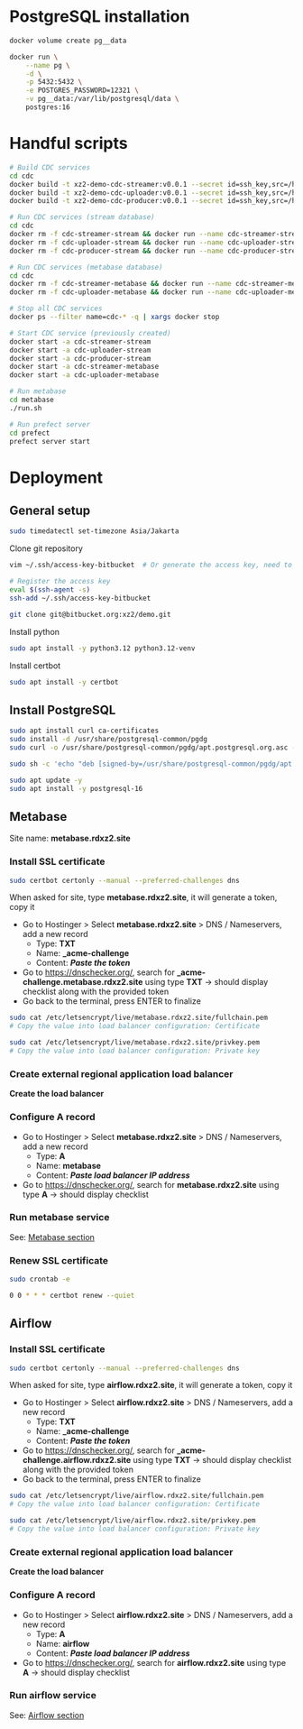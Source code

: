 # PostgreSQL installation

```sh
docker volume create pg__data

docker run \
    --name pg \
    -d \
    -p 5432:5432 \
    -e POSTGRES_PASSWORD=12321 \
    -v pg__data:/var/lib/postgresql/data \
    postgres:16
```

# Handful scripts

```sh
# Build CDC services
cd cdc
docker build -t xz2-demo-cdc-streamer:v0.0.1 --secret id=ssh_key,src=/home/ubuntu/.ssh/access-key-bitbucket -f Dockerfile.streamer .
docker build -t xz2-demo-cdc-uploader:v0.0.1 --secret id=ssh_key,src=/home/ubuntu/.ssh/access-key-bitbucket -f Dockerfile.uploader .
docker build -t xz2-demo-cdc-producer:v0.0.1 --secret id=ssh_key,src=/home/ubuntu/.ssh/access-key-bitbucket -f Dockerfile.producer .

# Run CDC services (stream database)
cd cdc
docker rm -f cdc-streamer-stream && docker run --name cdc-streamer-stream -v ./.env.stream:/app/.env -v ./dockerlogs:/app/logs -v ./output:/app/output -v ./sa.json:/app/sa.json --network host xz2-demo-cdc-streamer:v0.0.1
docker rm -f cdc-uploader-stream && docker run --name cdc-uploader-stream -v ./.env.stream:/app/.env -v ./dockerlogs:/app/logs -v ./output:/app/output -v ./sa.json:/app/sa.json --network host xz2-demo-cdc-uploader:v0.0.1
docker rm -f cdc-producer-stream && docker run --name cdc-producer-stream -v ./.env.stream:/app/.env --network host xz2-demo-cdc-producer:v0.0.1

# Run CDC services (metabase database)
cd cdc
docker rm -f cdc-streamer-metabase && docker run --name cdc-streamer-metabase -v ./.env.metabase:/app/.env -v ./dockerlogs:/app/logs -v ./output:/app/output -v ./sa.json:/app/sa.json --network host xz2-demo-cdc-streamer:v0.0.1
docker rm -f cdc-uploader-metabase && docker run --name cdc-uploader-metabase -v ./.env.metabase:/app/.env -v ./dockerlogs:/app/logs -v ./output:/app/output -v ./sa.json:/app/sa.json --network host xz2-demo-cdc-uploader:v0.0.1

# Stop all CDC services
docker ps --filter name=cdc-* -q | xargs docker stop

# Start CDC service (previously created)
docker start -a cdc-streamer-stream
docker start -a cdc-uploader-stream
docker start -a cdc-producer-stream
docker start -a cdc-streamer-metabase
docker start -a cdc-uploader-metabase

# Run metabase
cd metabase
./run.sh

# Run prefect server
cd prefect
prefect server start
```

# Deployment

## General setup

```sh
sudo timedatectl set-timezone Asia/Jakarta
```

Clone git repository

```sh
vim ~/.ssh/access-key-bitbucket  # Or generate the access key, need to register this access key into BitBucket

# Register the access key
eval $(ssh-agent -s)
ssh-add ~/.ssh/access-key-bitbucket

git clone git@bitbucket.org:xz2/demo.git
```

Install python

```sh
sudo apt install -y python3.12 python3.12-venv
```

Install certbot

```sh
sudo apt install -y certbot
```

## Install PostgreSQL

```sh
sudo apt install curl ca-certificates
sudo install -d /usr/share/postgresql-common/pgdg
sudo curl -o /usr/share/postgresql-common/pgdg/apt.postgresql.org.asc --fail https://www.postgresql.org/media/keys/ACCC4CF8.asc

sudo sh -c 'echo "deb [signed-by=/usr/share/postgresql-common/pgdg/apt.postgresql.org.asc] https://apt.postgresql.org/pub/repos/apt $(lsb_release -cs)-pgdg main" > /etc/apt/sources.list.d/pgdg.list'

sudo apt update -y
sudo apt install -y postgresql-16
```

## Metabase

Site name: **metabase.rdxz2.site**

### Install SSL certificate

```sh
sudo certbot certonly --manual --preferred-challenges dns
```

When asked for site, type **metabase.rdxz2.site**, it will generate a token, copy it

- Go to Hostinger > Select **metabase.rdxz2.site** > DNS / Nameservers, add a new record
  - Type: **TXT**
  - Name: **\_acme-challenge**
  - Content: **_Paste the token_**
- Go to https://dnschecker.org/, search for **\_acme-challenge.metabase.rdxz2.site** using type **TXT** -> should display checklist along with the provided token
- Go back to the terminal, press ENTER to finalize

```sh
sudo cat /etc/letsencrypt/live/metabase.rdxz2.site/fullchain.pem
# Copy the value into load balancer configuration: Certificate

sudo cat /etc/letsencrypt/live/metabase.rdxz2.site/privkey.pem
# Copy the value into load balancer configuration: Private key
```

### Create external regional application load balancer

**Create the load balancer**

### Configure A record

- Go to Hostinger > Select **metabase.rdxz2.site** > DNS / Nameservers, add a new record
  - Type: **A**
  - Name: **metabase**
  - Content: **_Paste load balancer IP address_**
- Go to https://dnschecker.org/, search for **metabase.rdxz2.site** using type **A** -> should display checklist

### Run metabase service

See: [Metabase section](./metabase/README.md)

### Renew SSL certificate

```sh
sudo crontab -e

0 0 * * * certbot renew --quiet
```

## Airflow

### Install SSL certificate

```sh
sudo certbot certonly --manual --preferred-challenges dns
```

When asked for site, type **airflow.rdxz2.site**, it will generate a token, copy it

- Go to Hostinger > Select **airflow.rdxz2.site** > DNS / Nameservers, add a new record
  - Type: **TXT**
  - Name: **\_acme-challenge**
  - Content: **_Paste the token_**
- Go to https://dnschecker.org/, search for **\_acme-challenge.airflow.rdxz2.site** using type **TXT** -> should display checklist along with the provided token
- Go back to the terminal, press ENTER to finalize

```sh
sudo cat /etc/letsencrypt/live/airflow.rdxz2.site/fullchain.pem
# Copy the value into load balancer configuration: Certificate

sudo cat /etc/letsencrypt/live/airflow.rdxz2.site/privkey.pem
# Copy the value into load balancer configuration: Private key
```

### Create external regional application load balancer

**Create the load balancer**

### Configure A record

- Go to Hostinger > Select **airflow.rdxz2.site** > DNS / Nameservers, add a new record
  - Type: **A**
  - Name: **airflow**
  - Content: **_Paste load balancer IP address_**
- Go to https://dnschecker.org/, search for **airflow.rdxz2.site** using type **A** -> should display checklist

### Run airflow service

See: [Airflow section](./airflow/README.md)

